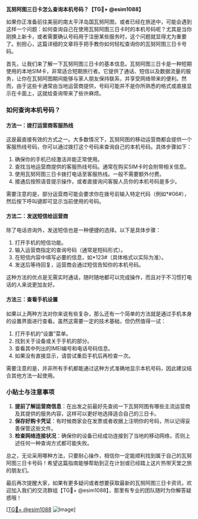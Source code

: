 **瓦努阿图三日卡怎么查询本机号码？【TG💪+ @esim1088】**

如果你正准备前往美丽的南太平洋岛国瓦努阿图，或者已经在旅途中，可能会遇到这样一个问题：如何查询自己在使用瓦努阿图三日卡时的本机号码呢？尤其是当你刚换上新卡，或者需要确认号码用于注册某些服务时，这个问题就显得尤为重要了。别担心，这篇详细的文章将手把手教你如何轻松查询你的瓦努阿图三日卡号码。

首先，让我们来了解一下瓦努阿图三日卡的基本信息。瓦努阿图三日卡是一种短期使用的本地SIM卡，非常适合短期旅行者。它提供了通话、短信以及数据流量的服务，让你在瓦努阿图期间能够与家人朋友保持联系，并享受网络带来的便利。然而，由于这些卡通常由当地运营商提供，号码可能并不是你所熟悉的格式或直接显示在卡面上，这就给查询带来了些许麻烦。

### 如何查询本机号码？

#### 方法一：拨打运营商客服热线
这是最直接有效的方式之一。大多数情况下，瓦努阿图的移动运营商都会提供一个客服热线号码，你可以通过拨打这个号码来查询自己的本机号码。具体步骤如下：

1. 确保你的手机已经激活并能正常使用。
2. 查找当地运营商提供的客服热线号码。通常在购买SIM卡时会附带相关信息。
3. 使用瓦努阿图三日卡拨打电话至客服热线。一般不需要额外付费。
4. 接通后按照语音提示操作，或者直接询问客服人员你的本机号码是多少。

需要注意的是，部分运营商可能会要求你在拨号前输入特定代码（例如*#06#），然后按下呼叫键即可显示当前使用的号码。

#### 方法二：发送短信给运营商
除了电话咨询外，发送短信也是一种便捷的选择。以下是具体步骤：

1. 打开手机的短信功能。
2. 输入运营商指定的查询号码（通常是短码形式）。
3. 在短信内容中填写必要的信息，如*123#（具体格式以实际为准）。
4. 发送后等待回复，运营商会通过短信告知你的本机号码。

这种方法的优点是无需实时通话，随时随地都可以完成操作，而且对于不习惯打电话的人来说更加友好。

#### 方法三：查看手机设置
如果以上两种方法对你来说有些复杂，那么还有一个简单的方法就是通过手机本身的设置界面进行查看。虽然这需要一定的技术基础，但仍然值得一试：

1. 打开手机的“设置”菜单。
2. 找到关于设备或关于手机的部分。
3. 查看其中列出的IMEI编号和电话号码信息。
4. 如果没有直接显示，请尝试重启手机后再检查一次。

需要注意的是，并非所有手机都能通过这种方式准确地显示本机号码，因此建议结合其他方法一起使用。

### 小贴士与注意事项

1. **提前了解运营商信息**：在出发之前最好先查阅一下瓦努阿图有哪些主流运营商及其提供的服务内容，这样可以更好地选择适合自己的三日卡。
2. **保存好购卡凭证**：有时候商家会在发票或者收据上注明你的号码，所以记得妥善保管这些文件。
3. **检查网络连接状况**：确保你的设备已经成功连接到了当地的移动网络，否则上述任何一种查询方式都可能失败。

总之，无论采用哪种方法，只要耐心操作，相信你一定能顺利找到属于自己的瓦努阿图三日卡号码！希望这篇指南能够帮助到正在计划或已经踏上这片热带天堂之旅的朋友们。

最后再次提醒大家，如果有更多疑问或者想要获取最新的瓦努阿图三日卡资讯，欢迎加入我们的交流群组【TG💪+ @esim1088】，那里有专业的团队随时为你解答疑惑哦！

[[TG💪+ @esim1088](https://t.me/s/esim1088) ![Image](https://i.postimg.cc/4NQfJmqS/Snipaste-2025-05-13-00-14-12.png)]